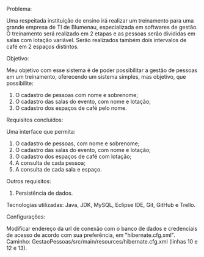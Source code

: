 Problema:

Uma respeitada instituição de ensino irá realizar um treinamento para uma grande empresa de TI de Blumenau, especializada em softwares de gestão. O treinamento será realizado em 2 etapas e as pessoas serão divididas em salas com lotação variável. Serão realizados também dois intervalos de café em 2 espaços distintos.

Objetivo:

Meu objetivo com esse sistema é de poder possibilitar a gestão de pessoas em um treinamento, oferecendo um sistema simples, mas objetivo, que possibilite:
1.	O cadastro de pessoas com nome e sobrenome;
2.	O cadastro das salas do evento, com nome e lotação;
3.	O cadastro dos espaços de café pelo nome.

Requisitos concluídos:

Uma interface que permita:
1.	O cadastro de pessoas, com nome e sobrenome;
2.	O cadastro das salas do evento, com nome e lotação;
3.	O cadastro dos espaços de café com lotação;
4.	A consulta de cada pessoa;
5.	A consulta de cada sala e espaço.

Outros requisitos:
1.	Persistência de dados.

Tecnologias utilizadas:
Java, JDK, MySQL, Eclipse IDE, Git, GitHub e Trello.

Configurações:

Modificar endereço da url de conexão com o banco de dados e credenciais de acesso de acordo com sua preferência, em "hibernate.cfg.xml".
Caminho: GestaoPessoas/src/main/resources/hibernate.cfg.xml (linhas 10 e 12 e 13).
